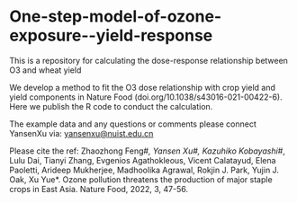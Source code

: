 # One-step-model-of-ozone-exposure--yield-response
This is a repository for calculating the dose-response relationship between O3 and wheat yield

We develop a method to fit the O3 dose relationship with crop yield and yield components in Nature Food (doi.org/10.1038/s43016-021-00422-6). Here we publish the R code to conduct the calculation.

The example data and any questions or comments please connect YansenXu via: yansenxu@nuist.edu.cn

Please cite the ref:
Zhaozhong Feng#*, Yansen Xu#, Kazuhiko Kobayashi#*, Lulu Dai, Tianyi Zhang, Evgenios Agathokleous, Vicent Calatayud, Elena Paoletti, Arideep Mukherjee, Madhoolika Agrawal, Rokjin J. Park, Yujin J. Oak, Xu Yue*. Ozone pollution threatens the production of major staple crops in East Asia. Nature Food, 2022, 3, 47-56.
